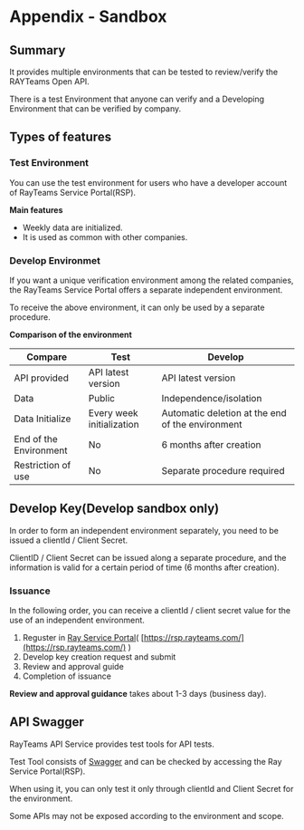 # Appendix - Sandbox

## Summary

It provides multiple environments that can be tested to review/verify the RAYTeams Open API.

There is a test Environment that anyone can verify and a Developing Environment that can be verified by company.

## Types of features

### Test Environment

You can use the test environment for users who have a developer account of RayTeams Service Portal(RSP).

**Main features**

- Weekly data are initialized.
- It is used as common with other companies.

### Develop Environmet

If you want a unique verification environment among the related companies, the RayTeams Service Portal offers a separate independent environment.

To receive the above environment, it can only be used by a separate procedure.

**Comparison of the environment**

| Compare | Test | Develop |
| --- | --- | --- |
| API provided | API latest version | API latest version |
| Data | Public | Independence/isolation |
| Data Initialize | Every week initialization | Automatic deletion at the end of the environment |
| End of the Environment | No | 6 months after creation |
| Restriction of use | No |Separate procedure required |

## Develop Key(Develop sandbox only)

In order to form an independent environment separately, you need to be issued a clientId / Client Secret.

ClientID / Client Secret can be issued along a separate procedure, and the information is valid for a certain period of time (6 months after creation).

### Issuance

In the following order, you can receive a clientId / client secret value for the use of an independent environment.

1. Reguster in [Ray Service Portal](https://www.notion.so/RAYTeams-Service-Portal-b85d227c492e47de98e315a241502979)( [https://rsp.rayteams.com/](https://rsp.rayteams.com/) ) 
2. Develop key creation request and submit
3. Review and approval guide
4. Completion of issuance

**Review and approval guidance** takes about 1-3 days (business day).

## API Swagger

RayTeams API Service provides test tools for API tests.

Test Tool consists of [Swagger](https://swagger.io/) and can be checked by accessing the Ray Service Portal(RSP).

When using it, you can only test it only through clientId and Client Secret for the environment.

Some APIs may not be exposed according to the environment and scope.